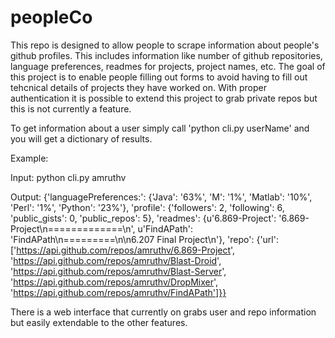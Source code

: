 peopleCo
========
This repo is designed to allow people to scrape information about people's github profiles. This includes information like number of github repositories, language preferences, readmes for projects, project names, etc. The goal of this project is to enable people filling out forms to avoid having to fill out tehcnical details of projects they have worked on. With proper authentication it is possible to extend this project to grab private repos but this is not currently a feature. 

To get information about a user simply call 'python cli.py userName' and you will get a dictionary of results.

Example:

Input:
python cli.py amruthv 

Output:
{'languagePreferences:': {'Java': '63%',
                          'M': '1%',
                          'Matlab': '10%',
                          'Perl': '1%',
                          'Python': '23%'},
 'profile': {'followers': 2,
             'following': 6,
             'public_gists': 0,
             'public_repos': 5},
 'readmes': {u'6.869-Project': '6.869-Project\n=============\n',
             u'FindAPath': 'FindAPath\n=========\n\n6.207 Final Project\n'},
 'repo': {'url': ['https://api.github.com/repos/amruthv/6.869-Project',
                  'https://api.github.com/repos/amruthv/Blast-Droid',
                  'https://api.github.com/repos/amruthv/Blast-Server',
                  'https://api.github.com/repos/amruthv/DropMixer',
                  'https://api.github.com/repos/amruthv/FindAPath']}}
                  
                  
There is a web interface that currently on grabs user and repo information but easily extendable to the other features.
